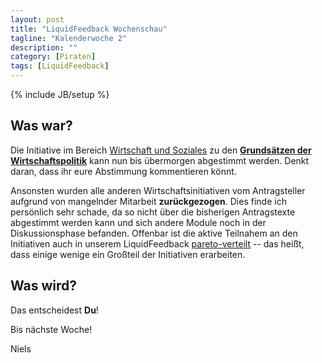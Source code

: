 ```yaml
---
layout: post
title: "LiquidFeedback Wochenschau"
tagline: "Kalenderwoche 2"
description: ""
category: [Piraten]
tags: [LiquidFeedback]
---
```

{% include JB/setup %}

## Was war?

Die Initiative im Bereich [Wirtschaft und Soziales](https://lqpp.de/mv/area/show/17.html) zu den [**Grundsätzen der Wirtschaftspolitik**](https://lqpp.de/mv/initiative/show/201.html) kann nun bis übermorgen abgestimmt werden. Denkt daran, dass ihr eure Abstimmung kommentieren könnt.

Ansonsten wurden alle anderen Wirtschaftsinitiativen vom Antragsteller aufgrund von mangelnder Mitarbeit **zurückgezogen**. Dies finde ich persönlich sehr schade, da so nicht über die bisherigen Antragstexte abgestimmt werden kann und sich andere Module noch in der Diskussionsphase befanden. Offenbar ist die aktive Teilnahem an den Initiativen auch in unserem LiquidFeedback [pareto-verteilt](http://blog.nlohmann.me/20121130/pareto/) -- das heißt, dass einige wenige ein Großteil der Initiativen erarbeiten.

## Was wird?

Das entscheidest **Du**!

Bis nächste Woche!

Niels
